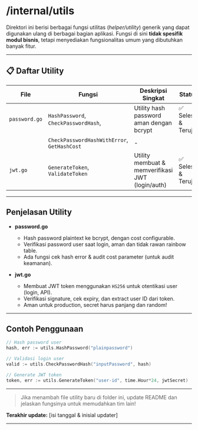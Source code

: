 # /internal/utils

Direktori ini berisi berbagai fungsi utilitas (_helper/utility_) generik yang dapat digunakan ulang di berbagai bagian aplikasi.
Fungsi di sini **tidak spesifik modul bisnis**, tetapi menyediakan fungsionalitas umum yang dibutuhkan banyak fitur.

---

## 📋 Daftar Utility

| File          | Fungsi                                      | Deskripsi Singkat                                | Status              |
| ------------- | ------------------------------------------- | ------------------------------------------------ | ------------------- |
| `password.go` | `HashPassword`, `CheckPasswordHash`,        | Utility hash password aman dengan bcrypt         | ✅ Selesai & Teruji |
|               | `CheckPasswordHashWithError`, `GetHashCost` | -                                                |                     |
| `jwt.go`      | `GenerateToken`, `ValidateToken`            | Utility membuat & memverifikasi JWT (login/auth) | ✅ Selesai & Teruji |

---

## Penjelasan Utility

- **password.go**

  - Hash password plaintext ke bcrypt, dengan cost configurable.
  - Verifikasi password user saat login, aman dan tidak rawan rainbow table.
  - Ada fungsi cek hash error & audit cost parameter (untuk audit keamanan).

- **jwt.go**
  - Membuat JWT token menggunakan `HS256` untuk otentikasi user (login, API).
  - Verifikasi signature, cek expiry, dan extract user ID dari token.
  - Aman untuk production, secret harus panjang dan random!

---

## Contoh Penggunaan

```go
// Hash password user
hash, err := utils.HashPassword("plainpassword")

// Validasi login user
valid := utils.CheckPasswordHash("inputPassword", hash)

// Generate JWT token
token, err := utils.GenerateToken("user-id", time.Hour*24, jwtSecret)
```

---

> Jika menambah file utility baru di folder ini, update README dan jelaskan fungsinya untuk memudahkan tim lain!

**Terakhir update:** [isi tanggal & inisial updater]

---
